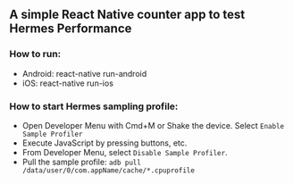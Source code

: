 ## A simple React Native counter app to test Hermes Performance
### How to run: 
- Android: react-native run-android
- iOS: react-native run-ios
### How to start Hermes sampling profile:
- Open Developer Menu with Cmd+M or Shake the device. Select `Enable Sample Profiler`
- Execute JavaScript by pressing buttons, etc.
- From Developer Menu, select `Disable Sample Profiler`. 
- Pull the sample profile: `adb pull /data/user/0/com.appName/cache/*.cpuprofile`
